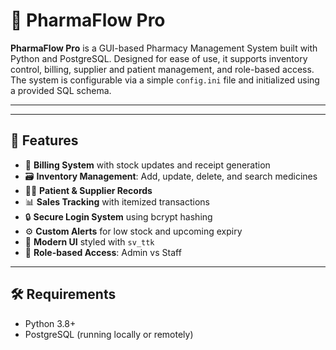 # 💊 PharmaFlow Pro

**PharmaFlow Pro** is a GUI-based Pharmacy Management System built with Python and PostgreSQL. Designed for ease of use, it supports inventory control, billing, supplier and patient management, and role-based access.
The system is configurable via a simple `config.ini` file and initialized using a provided SQL schema.

---


---

## 🚀 Features

- 🧾 **Billing System** with stock updates and receipt generation
- 🗃️ **Inventory Management**: Add, update, delete, and search medicines
- 👩‍⚕️ **Patient & Supplier Records**
- 📊 **Sales Tracking** with itemized transactions
- 🔒 **Secure Login System** using bcrypt hashing
- ⚙️ **Custom Alerts** for low stock and upcoming expiry
- 🎨 **Modern UI** styled with `sv_ttk`
- 🧠 **Role-based Access**: Admin vs Staff

---

## 🛠 Requirements

- Python 3.8+
- PostgreSQL (running locally or remotely)

  

